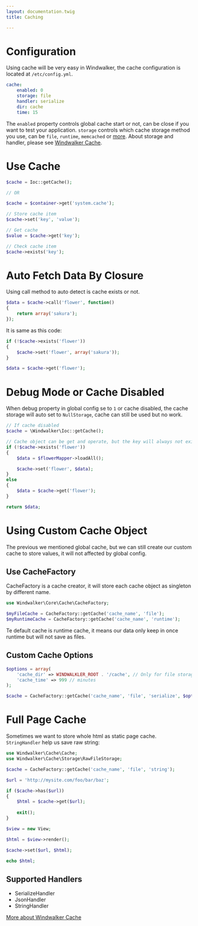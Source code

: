 ```yaml
---
layout: documentation.twig
title: Caching

---
```


# Configuration

Using cache will be very easy in Windwalker, the cache configuration is located at `/etc/config.yml`.

``` yaml
cache:
    enabled: 0
    storage: file
    handler: serialize
    dir: cache
    time: 15
```

The `enabled` property controls global cache start or not, can be close if you want to test your application. `storage` controls which cache storage method
 you use, can be `file`, `runtime`, `memcached` or [more](https://github.com/ventoviro/windwalker-cache#available-storage). 
 About storage and handler, please see [Windwalker Cache](https://github.com/ventoviro/windwalker-cache).
 
# Use Cache

``` php
$cache = Ioc::getCache();

// OR

$cache = $container->get('system.cache');

// Store cache item
$cache->set('key', 'value');

// Get cache
$value = $cache->get('key');

// Check cache item
$cache->exists('key');
```

# Auto Fetch Data By Closure

Using call method to auto detect is cache exists or not. 

``` php
$data = $cache->call('flower', function()
{
    return array('sakura');
});
```

It is same as this code:

``` php
if (!$cache->exists('flower'))
{
    $cache->set('flower', array('sakura'));
}

$data = $cache->get('flower');
```

# Debug Mode or Cache Disabled

When debug property in global config se to `1` or cache disabled, the cache storage will auto set to `NullStorage`, cache can still be used
 but no work.
 
``` php
// If cache disabled
$cache = \Windwalker\Ioc::getCache();

// Cache object can be get and operate, but the key will always not exists.
if (!$cache->exists('flower'))
{
    $data = $flowerMapper->loadAll();

    $cache->set('flower', $data);
}
else
{
    $data = $cache->get('flower');
}

return $data;
```

# Using Custom Cache Object

The previous we mentioned global cache, but we can still create our custom cache to store values, it will not affected by global config.

## Use CacheFactory

CacheFactory is a cache creator, it will store each cache object as singleton by different name. 

``` php
use Windwalker\Core\Cache\CacheFactory;

$myFileCache = CacheFactory::getCache('cache_name', 'file');
$myRuntimeCache = CacheFactory::getCache('cache_name', 'runtime');
```

Te default cache is runtime cache, it means our data only keep in once runtime but will not save as files.

## Custom Cache Options

``` php
$options = array(
    'cache_dir' => WINDWALKLER_ROOT . '/cache', // Only for file storage
    'cache_time' => 999 // minutes
);

$cache = CacheFactory::getCache('cache_name', 'file', 'serialize', $options);
```

# Full Page Cache

Sometimes we want to store whole html as static page cache. `StringHandler`  help us save raw string:
 
``` php
use Windwalker\Cache\Cache;
use Windwalker\Cache\Storage\RawFileStorage;

$cache = CacheFactory::getCache('cache_name', 'file', 'string');

$url = 'http://mysite.com/foo/bar/baz';

if ($cache->has($url))
{
    $html = $cache->get($url);
    
    exit();
}

$view = new View;

$html = $view->render();

$cache->set($url, $html);

echo $html;
```

## Supported Handlers

- SerializeHandler
- JsonHandler
- StringHandler
  
[More about Windwalker Cache](https://github.com/ventoviro/windwalker-cache)
